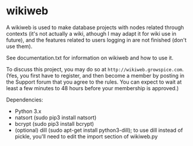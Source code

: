 # wikiweb
A wikiweb is used to make database projects with nodes related through contexts (it's not actually a wiki, athough I may adapt it for wiki use in future), and the features related to users logging in are not finished (don't use them).

See documentation.txt for information on wikiweb and how to use it.

To discuss this project, you may do so at `http://wikiweb.growspice.com`.
(Yes, you first have to register, and then become a member by posting in the Support forum that you agree to the rules. You can expect to wait at least a few minutes to 48 hours before your membership is approved.)

Dependencies:
* Python 3.x
* natsort (sudo pip3 install natsort)
* bcrypt (sudo pip3 install bcrypt)
* (optional) dill (sudo apt-get install python3-dill); to use dill instead of pickle, you'll need to edit the import section of wikiweb.py
